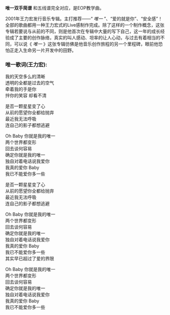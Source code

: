 

**唯一双手简谱** 和五线谱完全对应，是EOP教学曲。

2001年王力宏发行音乐专辑。主打推荐——“ _唯一_
”、“爱的就是你”、“安全感”！全部的歌曲都用一种王力宏式的Live感制作完成。除了这样的一个制作概念，这张专辑若要说与从前的不同，则是他首次在专辑中大量的写下自己，这一年的成长经验成了主要的创作脉络，真实的叫人感动、坦率的让人心动，与过去有着相当的不同，可以说《
_唯一_ 》这张专辑彷佛是他音乐创作旅程的另一个里程碑，眼前他恐怕正走入生命另一片开发中的田野。

### 唯一歌词(王力宏):

我的天空多么的清晰  
透明的全都是过去的空气  
牵着我的手是你  
拌你的笑容 却看不清

是否一颗星星变了心  
从前的愿望你全都给抛弃  
最近我无法呼吸  
连自己的影子都想逃避

Oh Baby 你就是我的唯一  
两个世界都变形  
回去谈何容易  
确定你就是我的唯一  
独自对着电话说我爱你  
我真的爱你 Baby  
我已不能爱你多一些

是否一颗星星变了心  
从前的愿望你全都给抛弃  
最近我无法呼吸  
连自己的影子都想逃避

Oh Baby 你就是我的唯一  
两个世界都变形  
回去谈何容易  
确定你就是我的唯一  
独自对着电话说我爱你  
我真的爱你 Baby  
我已不能爱你多一些  
其实早已超过了爱的界限

Oh Baby 你就是我的唯一  
两个世界都变形  
回去谈何容易  
确定你就是我的唯一  
独自对着电话说我爱你  
我真的爱你 Baby  
我已不能爱你多一些

